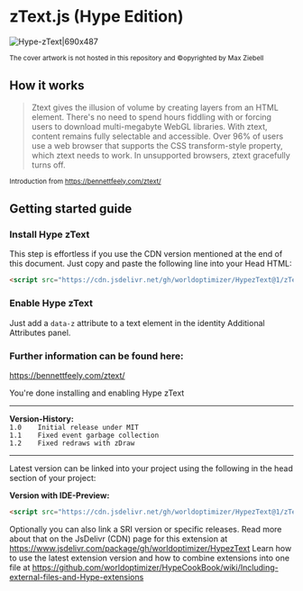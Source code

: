 # zText.js (Hype Edition)

![Hype-zText|690x487](https://playground.maxziebell.de/Hype/zText/zTextHypeEdition_2.jpg)

<sup>The cover artwork is not hosted in this repository and &copy;opyrighted by Max Ziebell</sup>

## How it works
> Ztext gives the illusion of volume by creating layers from an HTML element. There's no need to spend hours fiddling with <canvas> or forcing users to download multi-megabyte WebGL libraries. With ztext, content remains fully selectable and accessible.
> Over 96% of users use a web browser that supports the CSS transform-style property, which ztext needs to work. In unsupported browsers, ztext gracefully turns off.

<sup>Introduction from https://bennettfeely.com/ztext/</sup>


## Getting started guide

### Install Hype zText

This step is effortless if you use the CDN version mentioned at the end of this document. Just copy and paste the following line into your Head HTML:

```html
<script src="https://cdn.jsdelivr.net/gh/worldoptimizer/HypezText@1/zTextHypeEdition.min.js"></script>
```

### Enable Hype zText
Just add a `data-z` attribute to a text element in the identity Additional Attributes panel.

### Further information can be found here:
https://bennettfeely.com/ztext/


You're done installing and enabling Hype zText


---

**Version-History:**  
`1.0	Initial release under MIT `  
`1.1	Fixed event garbage collection `  
`1.2	Fixed redraws with zDraw `  

---

Latest version can be linked into your project using the following in the head section of your project:

**Version with IDE-Preview:**

```html
<script src="https://cdn.jsdelivr.net/gh/worldoptimizer/HypezText@1/zTextHypeEdition.min.js"></script>
```

Optionally you can also link a SRI version or specific releases. 
Read more about that on the JsDelivr (CDN) page for this extension at https://www.jsdelivr.com/package/gh/worldoptimizer/HypezText
Learn how to use the latest extension version and how to combine extensions into one file at
https://github.com/worldoptimizer/HypeCookBook/wiki/Including-external-files-and-Hype-extensions